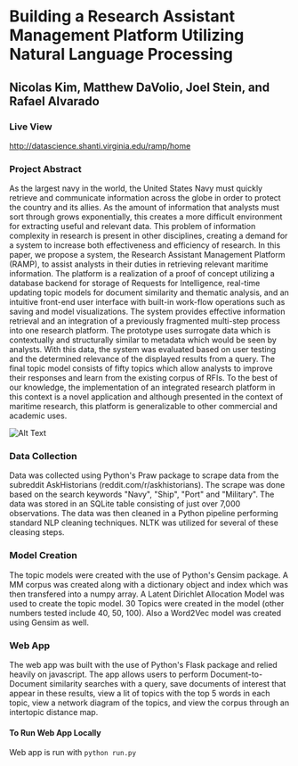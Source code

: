 # Building a Research Assistant Management Platform Utilizing Natural Language Processing
## Nicolas Kim, Matthew DaVolio, Joel Stein, and Rafael Alvarado

### Live View
http://datascience.shanti.virginia.edu/ramp/home

### Project Abstract
As the largest navy in the world, the United States Navy must quickly retrieve and communicate information across the globe in order to protect the country and its allies. As the amount of information that analysts must sort through grows exponentially, this creates a more difficult environment for extracting useful and relevant data. This problem of information complexity in research is present in other disciplines, creating a demand for a system to increase both effectiveness and efficiency of research. In this paper, we propose a system, the Research Assistant Management Platform (RAMP), to assist analysts in their duties in retrieving relevant maritime information. The platform is a realization of a proof of concept utilizing a database backend for storage of Requests for Intelligence, real-time updating topic models for document similarity and thematic analysis, and an intuitive front-end user interface with built-in work-flow operations such as saving and model visualizations. The system provides effective information retrieval and an integration of a previously fragmented multi-step process into one research platform. The prototype uses surrogate data which is contextually and structurally similar to metadata which would be seen by analysts. With this data, the system was evaluated based on user testing and the determined relevance of the displayed results from a query. The final topic model consists of fifty topics which allow analysts to improve their responses and learn from the existing corpus of RFIs. To the best of our knowledge, the implementation of an integrated research platform in this context is a novel application and although presented in the context of maritime research, this platform is generalizable to other commercial and academic uses.

![Alt Text](https://rawgithub.com/nickkimer/capstoneflaskapp/tree/gifs_readme/ramp1.gif)

### Data Collection
Data was collected using Python's Praw package to scrape data from the subreddit AskHistorians (reddit.com/r/askhistorians). The scrape was done based on the search keywords "Navy", "Ship", "Port" and "Military". The data was stored in an SQLite table consisting of just over 7,000 observations. The data was then cleaned in a Python pipeline performing standard NLP cleaning techniques. NLTK was utilized for several of these cleasing steps.

### Model Creation
The topic models were created with the use of Python's Gensim package. A MM corpus was created along with a dictionary object and index which was then transfered into a numpy array. A Latent Dirichlet Allocation Model was used to create the topic model. 30 Topics were created in the model (other numbers tested include 40, 50, 100). Also a Word2Vec model was created using Gensim as well.

### Web App
The web app was built with the use of Python's Flask package and relied heavily on javascript. The app allows users to perform Document-to-Document similarity searches with a query, save documents of interest that appear in these results, view a lit of topics with the top 5 words in each topic, view a network diagram of the topics, and view the corpus through an intertopic distance map.
#### To Run Web App Locally
Web app is run with `python run.py`

